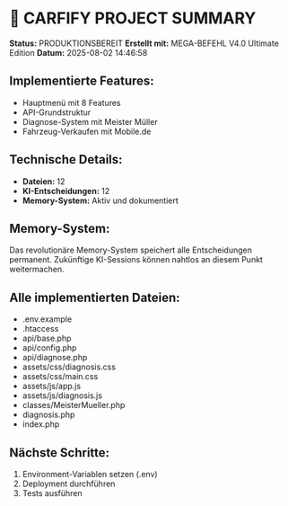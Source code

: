 # 🚀 CARFIFY PROJECT SUMMARY

**Status:** PRODUKTIONSBEREIT
**Erstellt mit:** MEGA-BEFEHL V4.0 Ultimate Edition
**Datum:** 2025-08-02 14:46:58

## Implementierte Features:
- Hauptmenü mit 8 Features
- API-Grundstruktur
- Diagnose-System mit Meister Müller
- Fahrzeug-Verkaufen mit Mobile.de

## Technische Details:
- **Dateien:** 12
- **KI-Entscheidungen:** 12
- **Memory-System:** Aktiv und dokumentiert

## Memory-System:
Das revolutionäre Memory-System speichert alle Entscheidungen permanent.
Zukünftige KI-Sessions können nahtlos an diesem Punkt weitermachen.

## Alle implementierten Dateien:
- .env.example
- .htaccess
- api/base.php
- api/config.php
- api/diagnose.php
- assets/css/diagnosis.css
- assets/css/main.css
- assets/js/app.js
- assets/js/diagnosis.js
- classes/MeisterMueller.php
- diagnosis.php
- index.php

## Nächste Schritte:
1. Environment-Variablen setzen (.env)
2. Deployment durchführen
3. Tests ausführen
